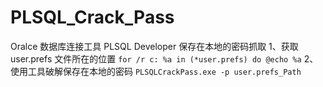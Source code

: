 # PLSQL_Crack_Pass
Oralce 数据库连接工具 PLSQL Developer 保存在本地的密码抓取
1、获取 user.prefs 文件所在的位置
`for /r c: %a in (*user.prefs) do @echo %a`
2、使用工具破解保存在本地的密码
`PLSQLCrackPass.exe -p user.prefs_Path`
